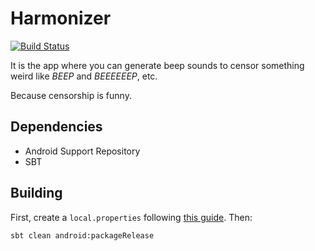 # Harmonizer

[![Build Status](https://api.travis-ci.org/Mygod/Harmonizer.svg)](https://travis-ci.org/Mygod/Harmonizer)

It is the app where you can generate beep sounds to censor something weird like *BEEP* and *BEEEEEEP*, etc.

Because censorship is funny.

## Dependencies

* Android Support Repository
* SBT

## Building

First, create a `local.properties` following [this guide](https://github.com/pfn/android-sdk-plugin#usage). Then:

    sbt clean android:packageRelease
